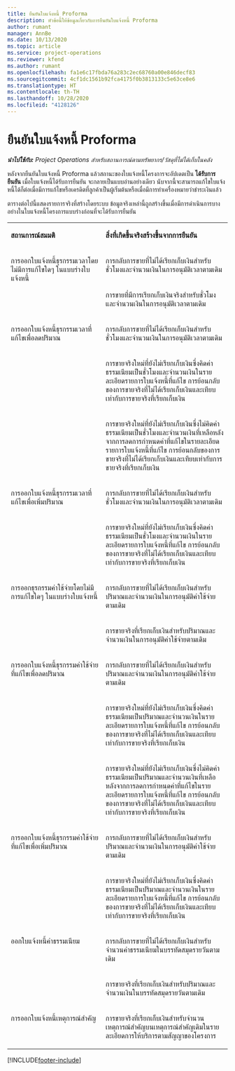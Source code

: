 ```yaml
---
title: ยืนยันใบแจ้งหนี้ Proforma
description: หัวข้อนี้ให้ข้อมูลเกี่ยวกับการยืนยันใบแจ้งหนี้ Proforma
author: rumant
manager: AnnBe
ms.date: 10/13/2020
ms.topic: article
ms.service: project-operations
ms.reviewer: kfend
ms.author: rumant
ms.openlocfilehash: fa1e6c17fbda76a283c2ec68760a00e846decf83
ms.sourcegitcommit: 4cf1dc1561b92fca4175f0b3813133c5e63ce8e6
ms.translationtype: HT
ms.contentlocale: th-TH
ms.lasthandoff: 10/28/2020
ms.locfileid: "4128126"
---
```

# <a name="confirm-a-proforma-invoice"></a>ยืนยันใบแจ้งหนี้ Proforma

_**นำไปใช้กับ:** Project Operations สำหรับสถานการณ์ตามทรัพยากร/วัสดุที่ไม่ได้เก็บในคลัง_

หลังจากยืนยันใบแจ้งหนี้ Proforma แล้วสถานะของใบแจ้งหนี้โครงการจะอัปเดตเป็น **ได้รับการยืนยัน** เมื่อใบแจ้งหนี้ได้รับการยืนยัน จะกลายเป็นแบบอ่านอย่างเดียว นับจากนี้จะสามารถแก้ไขใบแจ้งหนี้ได้ก็ต่อเมื่อมีการแก้ไขหรือเครดิตที่ลูกค้าเป็นผู้เริ่มต้นหรือเมื่อมีการทำเครื่องหมายว่าชำระเงินแล้ว

ตารางต่อไปนี้แสดงรายการจริงที่สร้างโดยระบบ ข้อมูลจริงเหล่านี้ถูกสร้างขึ้นเมื่อมีการดำเนินการบางอย่างในใบแจ้งหนี้โครงการแบบร่างก่อนที่จะได้รับการยืนยัน

<table border="0" cellspacing="0" cellpadding="0">
    <tbody>
        <tr>
            <td width="416" valign="top">
                <p>
                    <strong>สถานการณ์สมมติ</strong>
                </p>
            </td>
            <td width="608" valign="top">
                <p>
                    <strong>สิ่งที่เกิดขึ้นจริงสร้างขึ้นจากการยืนยัน</strong>
                </p>
            </td>
        </tr>
        <tr>
            <td width="216" rowspan="2" valign="top">
                <p>
การออกใบแจ้งหนี้ธุรกรรมเวลาโดยไม่มีการแก้ไขใดๆ ในแบบร่างใบแจ้งหนี้
                </p>
            </td>
            <td width="408" valign="top">
                <p>
การกลับการขายที่ไม่ได้เรียกเก็บเงินสำหรับชั่วโมงและจำนวนเงินในการอนุมัติเวลาตามเดิม
                </p>
            </td>
        </tr>
        <tr>
            <td width="408" valign="top">
                <p>
การขายที่มีการเรียกเก็บเงินจริงสำหรับชั่วโมงและจำนวนเงินในการอนุมัติเวลาตามเดิม
                </p>
            </td>
        </tr>
        <tr>
            <td width="216" rowspan="3" valign="top">
                <p>
การออกใบแจ้งหนี้ธุรกรรมเวลาที่แก้ไขเพื่อลดปริมาณ
                </p>
            </td>
            <td width="408" valign="top">
                <p>
การกลับการขายที่ไม่ได้เรียกเก็บเงินสำหรับชั่วโมงและจำนวนเงินในการอนุมัติเวลาตามเดิม
                </p>
            </td>
        </tr>
        <tr>
            <td width="408" valign="top">
                <p>
การขายจริงใหม่ที่ยังไม่เรียกเก็บเงินซึ่งคิดค่าธรรมเนียมเป็นชั่วโมงและจำนวนเงินในรายละเอียดรายการใบแจ้งหนี้ที่แก้ไข การย้อนกลับของการขายจริงที่ไม่ได้เรียกเก็บเงินและเทียบเท่ากับการขายจริงที่เรียกเก็บเงิน
                </p>
            </td>
        </tr>
        <tr>
            <td width="408" valign="top">
                <p>
การขายจริงใหม่ที่ยังไม่เรียกเก็บเงินซึ่งไม่คิดค่าธรรมเนียมเป็นชั่วโมงและจำนวนเงินที่เหลือหลังจากการลดการกำหนดค่าที่แก้ไขในรายละเอียดรายการใบแจ้งหนี้ที่แก้ไข การย้อนกลับของการขายจริงที่ไม่ได้เรียกเก็บเงินและเทียบเท่ากับการขายจริงที่เรียกเก็บเงิน
                </p>
            </td>
        </tr>
        <tr>
            <td width="216" rowspan="2" valign="top">
                <p>
การออกใบแจ้งหนี้ธุรกรรมเวลาที่แก้ไขเพื่อเพิ่มปริมาณ
                </p>
            </td>
            <td width="408" valign="top">
                <p>
การกลับการขายที่ไม่ได้เรียกเก็บเงินสำหรับชั่วโมงและจำนวนเงินในการอนุมัติเวลาตามเดิม
                </p>
            </td>
        </tr>
        <tr>
            <td width="408" valign="top">
                <p>
การขายจริงใหม่ที่ยังไม่เรียกเก็บเงินซึ่งคิดค่าธรรมเนียมเป็นชั่วโมงและจำนวนเงินในรายละเอียดรายการใบแจ้งหนี้ที่แก้ไข การย้อนกลับของการขายจริงที่ไม่ได้เรียกเก็บเงินและเทียบเท่ากับการขายจริงที่เรียกเก็บเงิน
                </p>
            </td>
        </tr>
        <tr>
            <td width="216" rowspan="2" valign="top">
                <p>
การออกธุรกรรมค่าใช้จ่ายโดยไม่มีการแก้ไขใดๆ ในแบบร่างใบแจ้งหนี้
                </p>
            </td>
            <td width="408" valign="top">
                <p>
การกลับการขายที่ไม่ได้เรียกเก็บเงินสำหรับปริมาณและจำนวนเงินในการอนุมัติค่าใช้จ่ายตามเดิม
                </p>
            </td>
        </tr>
        <tr>
            <td width="408" valign="top">
                <p>
การขายจริงที่เรียกเก็บเงินสำหรับปริมาณและจำนวนเงินในการอนุมัติค่าใช้จ่ายตามเดิม
                </p>
            </td>
        </tr>
        <tr>
            <td width="216" rowspan="3" valign="top">
                <p>
การออกใบแจ้งหนี้ธุรกรรมค่าใช้จ่ายที่แก้ไขเพื่อลดปริมาณ
                </p>
            </td>
            <td width="408" valign="top">
                <p>
การกลับการขายที่ไม่ได้เรียกเก็บเงินสำหรับปริมาณและจำนวนเงินในการอนุมัติค่าใช้จ่ายตามเดิม
                </p>
            </td>
        </tr>
        <tr>
            <td width="408" valign="top">
                <p>
การขายจริงใหม่ที่ยังไม่เรียกเก็บเงินซึ่งคิดค่าธรรมเนียมเป็นปริมาณและจำนวนเงินในรายละเอียดรายการใบแจ้งหนี้ที่แก้ไข การย้อนกลับของการขายจริงที่ไม่ได้เรียกเก็บเงินและเทียบเท่ากับการขายจริงที่เรียกเก็บเงิน 
                </p>
            </td>
        </tr>
        <tr>
            <td width="408" valign="top">
                <p>
การขายจริงใหม่ที่ยังไม่เรียกเก็บเงินซึ่งไม่คิดค่าธรรมเนียมเป็นปริมาณและจำนวนเงินที่เหลือหลังจากการลดการกำหนดค่าที่แก้ไขในรายละเอียดรายการใบแจ้งหนี้ที่แก้ไข การย้อนกลับของการขายจริงที่ไม่ได้เรียกเก็บเงินและเทียบเท่ากับการขายจริงที่เรียกเก็บเงิน
                </p>
            </td>
        </tr>
        <tr>
            <td width="216" rowspan="2" valign="top">
                <p>
การออกใบแจ้งหนี้ธุรกรรมค่าใช้จ่ายที่แก้ไขเพื่อเพิ่มปริมาณ
                </p>
            </td>
            <td width="408" valign="top">
                <p>
การกลับการขายที่ไม่ได้เรียกเก็บเงินสำหรับปริมาณและจำนวนเงินในการอนุมัติค่าใช้จ่ายตามเดิม
                </p>
            </td>
        </tr>
        <tr>
            <td width="408" valign="top">
                <p>
การขายจริงใหม่ที่ยังไม่เรียกเก็บเงินซึ่งคิดค่าธรรมเนียมเป็นปริมาณและจำนวนเงินในรายละเอียดรายการใบแจ้งหนี้ที่แก้ไข การย้อนกลับของการขายจริงที่ไม่ได้เรียกเก็บเงินและเทียบเท่ากับการขายจริงที่เรียกเก็บเงิน
                </p>
            </td>
        </tr>
        <tr>
            <td width="216" rowspan="2" valign="top">
                <p>
ออกใบแจ้งหนี้ค่าธรรมเนียม
                </p>
            </td>
            <td width="408" valign="top">
                <p>
การกลับการขายที่ไม่ได้เรียกเก็บเงินสำหรับจำนวนค่าธรรมเนียมในบรรทัดสมุดรายวันตามเดิม
                </p>
            </td>
        </tr>
        <tr>
            <td width="408" valign="top">
                <p>
การขายจริงที่เรียกเก็บเงินสำหรับปริมาณและจำนวนเงินในบรรทัดสมุดรายวันตามเดิม
                </p>
            </td>
        </tr>
        <tr>
            <td width="216" valign="top">
                <p>
การออกใบแจ้งหนี้เหตุการณ์สำคัญ
                </p>
            </td>
            <td width="408" valign="top">
                <p>
การขายจริงที่เรียกเก็บเงินสำหรับจำนวนเหตุการณ์สำคัญบนเหตุการณ์สำคัญเดิมในรายละเอียดการให้บริการตามสัญญาของโครงการ
                </p>
            </td>
        </tr>
    </tbody>
</table>


[!INCLUDE[footer-include](../includes/footer-banner.md)]